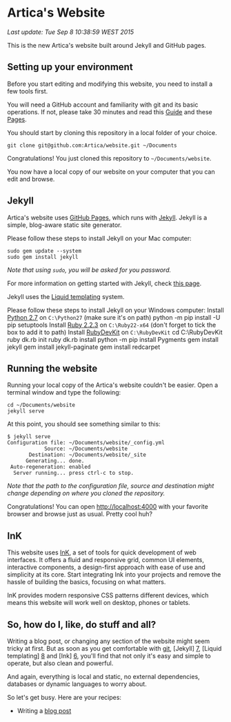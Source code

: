 Artica's Website
================

*Last update: Tue Sep  8 10:38:59 WEST 2015*

This is the new Artica's website built around Jekyll and GitHub pages.

Setting up your environment
---------------------------

Before you start editing and modifying this website, you need to install a few tools first.

You will need a GitHub account and familiarity with git and its basic operations. If not, please take 30 minutes and read this [Guide][2] and these [Pages][3].

You should start by cloning this repository in a local folder of your choice.

```
git clone git@github.com:Artica/website.git ~/Documents
```

Congratulations! You just cloned this repository to `~/Documents/website`.

You now have a local copy of our website on your computer that you can edit and browse.

Jekyll
------

Artica's website uses [GitHub Pages][1], which runs with [Jekyll][4]. Jekyll is a simple, blog-aware static site generator. 

Please follow these steps to install Jekyll on your Mac computer:

```
sudo gem update --system
sudo gem install jekyll
```

*Note that using `sudo`, you will be asked for you password.*

For more information on getting started with Jekyll, check [this page][5].

Jekyll uses the [Liquid templating][8] system.

Please follow these steps to install Jekyll on your Windows computer:
Install [Python 2.7][11] on `C:\Python27` (make sure it's on path)
python -m pip install -U pip setuptools
Install [Ruby 2.2.3][9] on `C:\Ruby22-x64` (don't forget to tick the box to add it to path)
Install [RubyDevKit][10] on `C:\RubyDevKit`
cd C:\RubyDevKit
ruby dk.rb init
ruby dk.rb install
python -m pip install Pygments
gem install jekyll
gem install jekyll-paginate
gem install redcarpet


Running the website
-------------------

Running your local copy of the Artica's website couldn't be easier. Open a terminal window and type the following:

```
cd ~/Documents/website
jekyll serve
```

At this point, you should see something similar to this:

```
$ jekyll serve 
Configuration file: ~/Documents/website/_config.yml
            Source: ~/Documents/website
       Destination: ~/Documents/website/_site
      Generating... done.
 Auto-regeneration: enabled
  Server running... press ctrl-c to stop.
```

*Note that the path to the configuration file, source and destination might change depending on where you cloned the repository.*

Congratulations! You can open [http://localhost:4000](http://localhost:4000) with your favorite browser and browse just as usual. Pretty cool huh?

InK
---

This website uses [InK][6], a set of tools for quick development of web interfaces. It offers a fluid and responsive grid, common UI elements, interactive components, a design-first approach with ease of use and simplicity at its core. Start integrating Ink into your projects and remove the hassle of building the basics, focusing on what matters.

InK provides modern responsive CSS patterns different devices, which means this website will work well on desktop, phones or tablets.

So, how do I, like, do stuff and all?
-------------------------------------

Writing a blog post, or changing any section of the website might seem tricky at first. But as soon as you get comfortable with [git][3], [Jekyll] [7], [Liquid templating] [8] and [Ink] [6], you'll find that not only it's easy and simple to operate, but also clean and powerful. 

And again, everything is local and static, no external dependencies, databases or dynamic languages to worry about.

So let's get busy. Here are your recipes:

 * Writing a [blog post](BLOGPOST.md)

[1]: http://pages.github.com/                                        "GitHub Pages"
[2]: https://help.github.com/articles/set-up-git                     "Set Up Git"
[3]: https://help.github.com/categories/19/articles                  "Using Git"
[4]: https://help.github.com/articles/using-jekyll-with-pages        "Using Jekyll with Pages"
[5]: http://jekyllrb.com/docs/installation/                          "Jekyll Installation"
[6]: http://ink.sapo.pt/                                             "InK - Interface Kit"
[7]: http://jekyllrb.com/                                            "Jekyll"
[8]: https://github.com/Shopify/liquid/wiki/Liquid-for-Designers     "Liquid templating"
[9]: http://dl.bintray.com/oneclick/rubyinstaller/rubyinstaller-2.2.3-x64.exe "Ruby 2.2.3"
[10]: http://dl.bintray.com/oneclick/rubyinstaller/DevKit-mingw64-64-4.7.2-20130224-1432-sfx.exe "RubyDevKit"
[11]: https://www.python.org/download/releases/2.7/ "Python 2.7"
